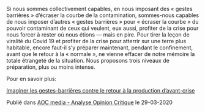 Si nous sommes collectivement capables, en nous imposant des « gestes barrières » d’écraser la courbe de la contamination, sommes-nous capables de nous imposer d’autres « gestes barrières » pour « écraser la courbe » du pouvoir contaminant de ceux qui veulent, eux aussi, profiter de la crise pour nous forcer à rester où nous étions — mais en pire.
Pour tirer la leçon de viralité du Covid 19 et profiter de la crise pour atterrir sur une terre plus habitable, encore faut-il s’y préparer maintenant, pendant le confinement, avant que le retour à la « normale », ne vienne effacer de notre mémoire la totale étrangeté de la situation. 
Nous proposons trois niveaux de préparation, plus ou moins intense.


Pour en savoir plus:

[Imaginer les gestes-barrières contre le retour à la production d’avant-crise](https://aoc.media/opinion/2020/03/29/imaginer-les-gestes-barrieres-contre-le-retour-a-la-production-davant-crise/)

Publié dans [AOC media - Analyse Opinion Critique](https://aoc.media/) le 29-03-2020